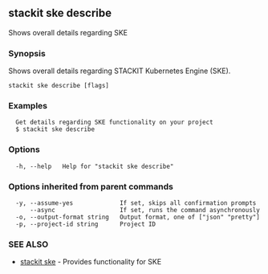 ## stackit ske describe

Shows overall details regarding SKE

### Synopsis

Shows overall details regarding STACKIT Kubernetes Engine (SKE).

```
stackit ske describe [flags]
```

### Examples

```
  Get details regarding SKE functionality on your project
  $ stackit ske describe
```

### Options

```
  -h, --help   Help for "stackit ske describe"
```

### Options inherited from parent commands

```
  -y, --assume-yes             If set, skips all confirmation prompts
      --async                  If set, runs the command asynchronously
  -o, --output-format string   Output format, one of ["json" "pretty"]
  -p, --project-id string      Project ID
```

### SEE ALSO

* [stackit ske](./stackit_ske.md)	 - Provides functionality for SKE

